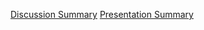 [Discussion Summary](https://github.com/briankim113/RobotaPsyche/blob/main/25april/discussionSummary.md)
[Presentation Summary](https://github.com/ChinoUkaegbu/RobotaPsyche/blob/main/25april/presentationSummary.md)
